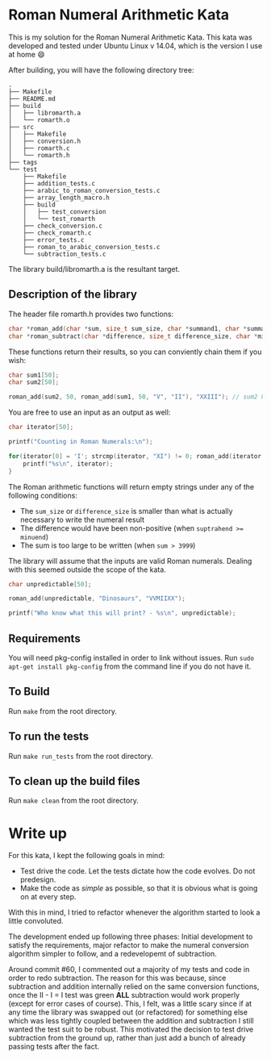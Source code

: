 # Roman Numeral Arithmetic Kata

This is my solution for the Roman Numeral Arithmetic Kata.  This kata was developed and tested under Ubuntu Linux v 14.04, which is the version I use at home :smile:

After building, you will have the following directory tree:
```
.
├── Makefile
├── README.md
├── build
│   ├── libromarth.a
│   └── romarth.o
├── src
│   ├── Makefile
│   ├── conversion.h
│   ├── romarth.c
│   └── romarth.h
├── tags
└── test
    ├── Makefile
    ├── addition_tests.c
    ├── arabic_to_roman_conversion_tests.c
    ├── array_length_macro.h
    ├── build
    │   ├── test_conversion
    │   └── test_romarth
    ├── check_conversion.c
    ├── check_romarth.c
    ├── error_tests.c
    ├── roman_to_arabic_conversion_tests.c
    └── subtraction_tests.c
```

The library build/libromarth.a is the resultant target.

## Description of the library

The header file romarth.h provides two functions:

```c
char *roman_add(char *sum, size_t sum_size, char *summand1, char *summand2);
char *roman_subtract(char *difference, size_t difference_size, char *minuend, char *suptrahend);
```

These functions return their results, so you can conviently chain them if you wish:
```c
char sum1[50];
char sum2[50];

roman_add(sum2, 50, roman_add(sum1, 50, "V", "II"), "XXIII"); // sum2 holds the result of 5 + 3 + 23
```

You are free to use an input as an output as well:

```c
char iterator[50];

printf("Counting in Roman Numerals:\n");

for(iterator[0] = 'I'; strcmp(iterator, "XI") != 0; roman_add(iterator, iterator, "I")) {
    printf("%s\n", iterator);
}
```

The Roman arithmetic functions will return empty strings under any of the following conditions:

* The `sum_size` or `difference_size` is smaller than what is actually necessary to write the numeral result
* The difference would have been non-positive (when `suptrahend >= minuend`)
* The sum is too large to be written (when `sum > 3999`)

The library will assume that the inputs are valid Roman numerals.  Dealing with this seemed outside the scope of the kata.

```c
char unpredictable[50];

roman_add(unpredictable, "Dinosaurs", "VVMIIXX");

printf("Who know what this will print? - %s\n", unpredictable);
```

## Requirements

You will need pkg-config installed in order to link without issues.  Run `sudo apt-get install pkg-config` from the command line if you do not have it.

## To Build

Run `make` from the root directory.

## To run the tests

Run `make run_tests` from the root directory.

## To clean up the build files

Run `make clean` from the root directory.

# Write up

For this kata, I kept the following goals in mind:

* Test drive the code. Let the tests dictate how the code evolves. Do not predesign.
* Make the code as *simple* as possible, so that it is obvious what is going on at every step.

With this in mind, I tried to refactor whenever the algorithm started to look a little convoluted.

The development ended up following three phases: Initial development to satisfy the requirements, major refactor to make the numeral conversion algorithm simpler to follow, and a redevelopemt of subtraction.

Around commit #60, I commented out a majority of my tests and code in order to redo subtraction.  The reason for this was because, since subtraction and addition internally relied on the same conversion functions, once the II - I = I test was green **ALL** subtraction would work properly (except for error cases of course).  This, I felt, was a little scary since if at any time the library was swapped out (or refactored) for something else which was less tightly coupled between the addition and subtraction I still wanted the test suit to be robust.  This motivated the decision to test drive subtraction from the ground up, rather than just add a bunch of already passing tests after the fact.
